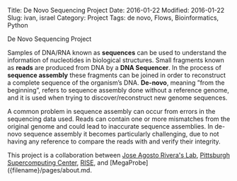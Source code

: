 Title: De Novo Sequencing Project
Date: 2016-01-22
Modified: 2016-01-22
Slug: ivan, israel
Category: Project
Tags: de novo, Flows, Bioinformatics, Python

De Novo Sequencing Project

Samples of DNA/RNA known as **sequences** can be used to understand the information of nucleotides 
in biological structures. Small fragments known as **reads** are produced from DNA by a **DNA Sequencer**.
In the process of **sequence assembly** these fragments can be joined in order to reconstruct a 
complete sequence of the organism’s DNA. **De-novo**, meaning ”from the beginning”, refers to sequence
assembly done without a reference genome, and it is used when trying to discover/reconstruct new 
genome sequences.

A common problem in sequence assembly can occur from errors in the sequencing data used. Reads can contain
one or more mismatches from the original genome and could lead to inaccurate sequence assemblies. In 
de-novo sequence assembly it becomes particularly challenging, due to not having any reference to compare 
the reads with and verify their integrity.

This project is a collaboration between [Jose Agosto Rivera's Lab](https://www.researchgate.net/profile/Jose_Luis_Agosto), [Pittsburgh Supercomputing Center](http://psc.edu/), [RISE](http://brtcpr.com/rise/index.html), and [MegaProbe]({filename}/pages/about.md.
